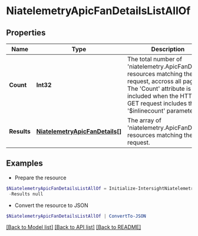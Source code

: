 # NiatelemetryApicFanDetailsListAllOf
## Properties

Name | Type | Description | Notes
------------ | ------------- | ------------- | -------------
**Count** | **Int32** | The total number of &#39;niatelemetry.ApicFanDetails&#39; resources matching the request, accross all pages. The &#39;Count&#39; attribute is included when the HTTP GET request includes the &#39;$inlinecount&#39; parameter. | [optional] 
**Results** | [**NiatelemetryApicFanDetails[]**](NiatelemetryApicFanDetails.md) | The array of &#39;niatelemetry.ApicFanDetails&#39; resources matching the request. | [optional] 

## Examples

- Prepare the resource
```powershell
$NiatelemetryApicFanDetailsListAllOf = Initialize-IntersightNiatelemetryApicFanDetailsListAllOf  -Count null `
 -Results null
```

- Convert the resource to JSON
```powershell
$NiatelemetryApicFanDetailsListAllOf | ConvertTo-JSON
```

[[Back to Model list]](../README.md#documentation-for-models) [[Back to API list]](../README.md#documentation-for-api-endpoints) [[Back to README]](../README.md)

